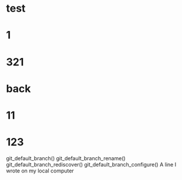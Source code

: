 # test
# 1
# 321
# back
# 11
# 123
git_default_branch()
git_default_branch_rename()
git_default_branch_rediscover()
git_default_branch_configure()
A line I wrote on my local computer
